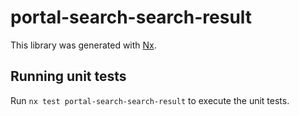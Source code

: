 # portal-search-search-result

This library was generated with [Nx](https://nx.dev).

## Running unit tests

Run `nx test portal-search-search-result` to execute the unit tests.
